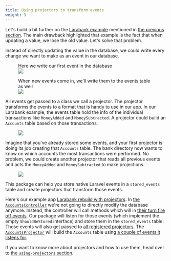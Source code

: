 ```yaml
---
title: Using projectors to transform events
weight: 3
---
```


Let's build a bit further on the [Larabank example](https://github.com/spatie/larabank-traditional) mentioned in [the previous section](https://docs.spatie.be/laravel-event-projector/v2/getting-familiar-with-event-sourcing/the-traditional-application). The main drawback highlighted that example is the fact that when updating a value, we lose the old value. Let's solve that problem.

Instead of directly updating the value in the database, we could write every change we want to make as an event in our database.

<figure class="scheme">
    <figcaption class="scheme_caption">
        Here we write our first event in the database
    </figcaption>
    <img class="scheme_figure" src="../../images/transform-01.svg">
</figure>

<figure class="scheme">
    <figcaption class="scheme_caption">
        When new events come in, we'll write them to the events table as well
    </figcaption>
    <img class="scheme_figure" src="../../images/transform-02.svg">
</figure>

All events get passed to a class we call a projector. The projector transforms the events to a format that is handy to use in our app. In our Larabank example, the events table hold the info of the individual transactions like `MoneyAdded` and `MoneySubtracted`. A projector could build an `Accounts` table based on those transactions.

<figure class="scheme">
    <img class="scheme_figure" src="../../images/transform-03.svg">
</figure>

Imagine that you've already stored some events, and your first projector is doing its job creating that `Accounts` table. The bank directory now wants to know on which accounts the most transactions were performed. No problem, we could create another projector that reads all previous events and acts the `MoneyAdded` and `MoneySubtracted` to make projections.

<figure class="scheme">
    <img class="scheme_figure" src="../../images/transform-04.svg">
</figure>

This package can help you store native Laravel events in a `stored_events` table and create projectors that transform those events.

Here's our example app [Larabank rebuild with projectors](https://github.com/spatie/larabank-event-projector). In [the `AccountsController`](https://github.com/spatie/larabank-event-projector/blob/d02fd1de7f31f4b915c05df79d9ba61440f9e6b5/app/Http/Controllers/AccountsController.php#L20-L36) we're not going to directly modify the database anymore. Instead, the controller will call methods which will in [their turn fire off events](https://github.com/spatie/larabank-event-projector/blob/master/app/Account.php#L15-L42). Our package will listen for those events (which implement the empty `ShouldBeStored` interface) and store them in the `stored_events` table. Those events will also get passed to [all registered projectors](https://github.com/spatie/larabank-event-projector/blob/d02fd1de7f31f4b915c05df79d9ba61440f9e6b5/config/event-projector.php#L14). The [`AccountsProjector`](https://github.com/spatie/larabank-event-projector/blob/d02fd1de7f31f4b915c05df79d9ba61440f9e6b5/app/Projectors/AccountsProjector.php) will build the `Accounts` table using [a couple of events it listens for](https://github.com/spatie/larabank-event-projector/blob/d02fd1de7f31f4b915c05df79d9ba61440f9e6b5/app/Projectors/AccountsProjector.php#L17-L22).

If you want to know more about projectors and how to use them, head over to [the `using-projectors` section](https://docs.spatie.be/laravel-event-projector/v2/using-projectors/writing-your-first-projector).
